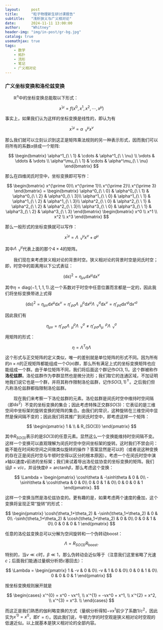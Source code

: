 ```yaml
---
layout:     post
title:      "粒子物理新生研讨课报告"
subtitle:   "浅析狭义与广义相对论"
date:       2024-11-11 13:00:00
author:     "Whitney"
header-img: "img/in-post/gr-bg.jpg"
catalog: true
usemathjax: true
tags:
    - 数学
    - 拓扑
    - 流形
    - 笔记
    - 广义相对论
---
```

### 广义坐标变换和洛伦兹变换
&emsp;&emsp;$\mathbb{R}^n$中的坐标变换总能取以下形式：

$$
    x^{\prime\mu} =  f(x^0, x^1, x^2, \cdots , x^\mu)
$$

事实上，如果我们认为这样的坐标变换是线性的，即认为有

$$
    x^{\prime\mu} = \alpha^\mu_{\ \ \nu} x^\nu
$$

那么我们就可以立刻认识到这正是矩阵乘法规则的另一种表示形式，因而我们可以将所有的系数$\alpha$排成一个矩阵:

$$
    \begin{bmatrix}
        \alpha^1_{\ \ 1} & \cdots & \alpha^1_{\ \ \nu} \\
        \vdots & \ddots & \vdots \\
        \alpha^\mu_{\ \ 1} & \cdots & \alpha^\mu_{\ \ \nu}
    \end{bmatrix}
$$

那么在四维闵氏时空中，坐标变换即可写作：

$$
    \begin{bmatrix}
        x^{\prime 0}\\
        x^{\prime 1}\\
        x^{\prime 2}\\
        x^{\prime 3}
    \end{bmatrix}
=   \begin{bmatrix}
        \alpha^0_{\ \ 0} & \alpha^0_{\ \ 1} & \alpha^0_{\ \ 2} & \alpha^0_{\ \ 3}\\
        \alpha^1_{\ \ 0} & \alpha^1_{\ \ 1} & \alpha^1_{\ \ 2} & \alpha^1_{\ \ 3}\\
        \alpha^2_{\ \ 0} & \alpha^2_{\ \ 1} & \alpha^2_{\ \ 2} & \alpha^2_{\ \ 3}\\
        \alpha^3_{\ \ 0} & \alpha^3_{\ \ 1} & \alpha^3_{\ \ 2} & \alpha^3_{\ \ 3}
    \end{bmatrix}
    \begin{bmatrix}
        x^0 \\
        x^1 \\
        x^2 \\
        x^3
    \end{bmatrix}
$$

那么一般形式的坐标变换就可以写作：

$$
    x^{\prime\mu} = \Lambda^\mu_{\ \ \nu}x^\nu + a^\mu
$$

其中$\Lambda^\mu_{\ \ \nu}$代表上面的那个$4\times 4$的矩阵。

&emsp;&emsp;我们现在来考虑狭义相对论的背景时空。狭义相对论的背景时空是闵氏时空；即，时空中的距离用以下公式表征：

$$
    (\mathrm{d}s)^2 = \eta_{\mu\nu}\mathrm{d}x^\mu\mathrm{d}x^\nu
$$

其中$\eta = \mathrm{diag}(-1, 1, 1, 1)$.这一个系数对于时空中任意位置而言都是一定的，因此我们将坐标变换带进上式得

$$
    (\mathrm{d}s)^2 = \eta_{\mu\nu}\mathrm{d}x^\mu\mathrm{d}x^\nu = \eta'_{\rho\sigma}\Lambda^\rho_{\ \ \mu}\mathrm{d}x^\mu \Lambda^\sigma_{\ \ \nu}\mathrm{d}x^\nu = \eta'_{\rho\sigma}\mathrm{d}x'^\rho\mathrm{d}x'^\sigma
$$

因此我们有

$$
    \eta_{\mu\nu} = \eta'_{\rho\sigma}\Lambda^\rho_{\ \ \mu}\Lambda^\sigma_{\ \ \nu} \neq \eta'_{\rho\sigma}\Lambda^{\ \ \rho}_{\mu}\Lambda^\sigma_{\ \ \nu}
$$

用矩阵的形式：

$$
    \eta = \Lambda^T \eta\Lambda
$$

这个形式与正交矩阵的定义类似，唯一的差别就是单位矩阵的形式不同。因为所有的$n\times n$的正规矩阵都能组成一个$O(n)$群，那么所有满足上式的坐标变换矩阵也应能组成一个群。由于单位矩阵不同，我们将后面这个群记作$O(3,1)$。这个群被称作**洛伦兹群**。洛伦兹群作为李群显然也是微分流形；我们取它的连通区域，不加证明地我们说它也是一个群，并将其称作限制洛伦兹群，记作$SO(3,1)^\uparrow$。之后我们但凡称洛伦兹群都指限制洛伦兹群。

&emsp;&emsp;现在我们来考察一下洛伦兹群的元素。洛伦兹群是闵氏时空中维持时空间隔（即$\mathrm{d}s^2$）不变的坐标变换的集合；因此考虑特殊正交群$SO(3)$：它表征的是三维空间中坐标架的旋转变换的矩阵的集合。由我们的常识，这种旋转在三维空间中显然是保间隔不变的；因此我们将其推广到闵氏时空中，即考虑这样一个矩阵：

$$
    \begin{pmatrix}
        1 &  \\
          & R_{SO(3)} 
    \end{pmatrix}
$$

其中$R_{SO(3)}$表示的是$SO(3)$的任意元素。显然这么一个变换能维持时空间隔不变。这样一个变换可以直观理解为闵氏时空中空间坐标架的旋转。这时我们不禁会问：能不能在时间和空间之间做类似旋转的操作？答案显然是可以的（或者说这种变换的存在正是闵氏时空与牛顿时空得以区分的根本原因）。考虑一个在闵氏时空中演$x$轴以速度$v$前进的坐标架；我们来试着导出洛伦兹协变的坐标变换的矩阵。我们设$\beta = v/c$，并设快度$\theta = \mathrm{arctanh}\beta$，那么考虑这个变换：

$$
  \Lambda = 
  \begin{pmatrix}
    \cosh\theta & -\sinh\theta & 0 & 0\\
    -\sinh\theta & \cosh\theta & 0 & 0\\
    0 & 0 & 1 & 0\\
    0 & 0 & 0 & 1
  \end{pmatrix}.
$$

这样一个变换当然是洛伦兹协变的。更有趣的是，如果考虑两个速度的叠加，这个变换将呈现正常“旋转”的形式：

$$
  \begin{pmatrix}
    \cosh(\theta_1+\theta_2) & -\sinh(\theta_1+\theta_2) & 0 & 0\\
    -\sinh(\theta_1+\theta_2) & \cosh(\theta_1+\theta_2) & 0 & 0\\
    0 & 0 & 1 & 0\\
    0 & 0 & 0 & 1
  \end{pmatrix}
$$

任意的洛伦兹变换总可以分解为空间旋转和一个伪转动boost：

$$
  \Lambda = R_{SO(3)}R_{\mathrm{boost}}.
$$

特别的，当$v\ll c$时，$\beta \ll 1$，那么伪转动会近似等于（注意我们这里省略了光速$c$；后面我们能通过量纲分析把$c$塞回去）：

$$
  \Lambda = 
  \begin{pmatrix}
    1 & -v & 0 & 0\\
    -v & 1 & 0 & 0\\
    0 & 0 & 1 & 0\\
    0 & 0 & 0 & 1
  \end{pmatrix}
$$

按坐标变换规则展开就是

$$
  \begin{cases}
    x'^{0} = x^0 - vx^1, \\
    x'^{1} = -vx^0 + x^1, \\
    x'^{2} = x^2, \\
    x'^{3} = x^3. \\
  \end{cases}
$$

而这正是我们熟悉的伽利略变换的方式（量纲分析得知$-vx^1$前少了系数$1/c^2$，因此实为$x^{\prime 0} = x^0$，即$t' = t$）。因此我们说，牛顿力学的时空观是狭义相对论时空观的低速近似。以上就基本是狭义相对论的全部内容。

